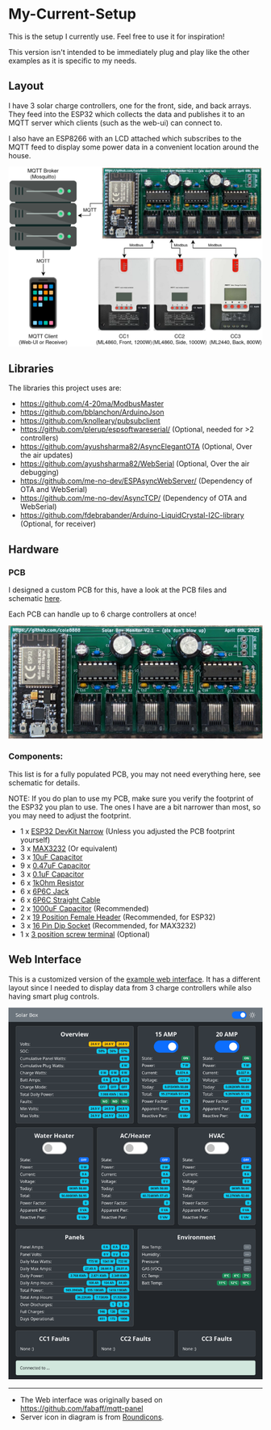 # My-Current-Setup

This is the setup I currently use. Feel free to use it for inspiration!

This version isn't intended to be immediately plug and play like the other examples as it is specific to my needs.

## Layout

I have 3 solar charge controllers, one for the front, side, and back arrays. They feed into the ESP32 which collects the data and publishes it to an MQTT server which clients (such as the web-ui) can connect to.

I also have an ESP8266 with an LCD attached which subscribes to the MQTT feed to display some power data in a convenient location around the house.

![Diagram](./Diagram.png)

## Libraries

The libraries this project uses are:

- https://github.com/4-20ma/ModbusMaster
- https://github.com/bblanchon/ArduinoJson
- https://github.com/knolleary/pubsubclient
- https://github.com/plerup/espsoftwareserial/ (Optional, needed for >2 controllers)
- https://github.com/ayushsharma82/AsyncElegantOTA (Optional, Over the air updates)
- https://github.com/ayushsharma82/WebSerial (Optional, Over the air debugging)
- https://github.com/me-no-dev/ESPAsyncWebServer/ (Dependency of OTA and WebSerial)
- https://github.com/me-no-dev/AsyncTCP/ (Dependency of OTA and WebSerial)
- https://github.com/fdebrabander/Arduino-LiquidCrystal-I2C-library (Optional, for receiver)

## Hardware

### PCB

I designed a custom PCB for this, have a look at the PCB files and schematic [here](./PCB%20and%20Schematic/).

Each PCB can handle up to 6 charge controllers at once!

![PCB](./PCB%20and%20Schematic/ESP32-Assembled-PCB.jpg)

### Components:

This list is for a fully populated PCB, you may not need everything here, see schematic for details.

NOTE: If you do plan to use my PCB, make sure you verify the footprint of the ESP32 you plan to use. The ones I have are a bit narrower than most, so you may need to adjust the footprint.

- 1 x [ESP32 DevKit Narrow](https://www.amazon.ca/gp/product/B07QCP2451/) (Unless you adjusted the PCB footprint yourself)
- 3 x [MAX3232](https://www.digikey.ca/en/products/detail/analog-devices-inc-maxim-integrated/MAX3232EEPE/1512691) (Or equivalent)
- 3 x [10uF Capacitor](https://www.digikey.ca/en/products/detail/nichicon/ULD2A100MED1TD/7365013)
- 9 x [0.47uF Capacitor](https://www.digikey.ca/en/products/detail/tdk-corporation/FG28X7R1H474KRT06/5803214)
- 3 x [0.1uF Capacitor](https://www.digikey.ca/en/products/detail/vishay-beyschlag-draloric-bc-components/K104K15X7RF5TL2/286538)
- 6 x [1kOhm Resistor](https://www.digikey.ca/en/products/detail/stackpole-electronics-inc/CF14JT1K00/1741314)
- 6 x [6P6C Jack](https://www.digikey.ca/en/products/detail/amphenol-cs-commercial-products/RJE031660110/4889694)
- 6 x [6P6C Straight Cable](https://www.digikey.ca/en/products/detail/assmann-wsw-components/AT-S-26-6-6-B-7-R/1972588)
- 2 x [1000uF Capacitor](https://www.digikey.ca/en/products/detail/rubycon/35ZLH1000MEFC12-5X20/3564067) (Recommended)
- 2 x [19 Position Female Header](https://www.digikey.ca/en/products/detail/sullins-connector-solutions/PPTC191LFBN-RC/810157) (Recommended, for ESP32)
- 3 x [16 Pin Dip Socket](https://www.digikey.ca/en/products/detail/amphenol-cs-fci/DILB16P-223TLF/4292068) (Recommended, for MAX3232)
- 1 x [3 position screw terminal](https://www.digikey.ca/en/products/detail/phoenix-contact/1984620/950850) (Optional)

## Web Interface

This is a customized version of the [example web interface](../Web-Interface-Example/). It has a different layout since I needed to display data from 3 charge controllers while also having smart plug controls.

![Web-Interface-Screenshot](./Web-Interface/Web-Interface-Screenshot.png)

<hr>

- The Web interface was originally based on https://github.com/fabaff/mqtt-panel
- Server icon in diagram is from [Roundicons](https://www.flaticon.com/free-icons/server).
